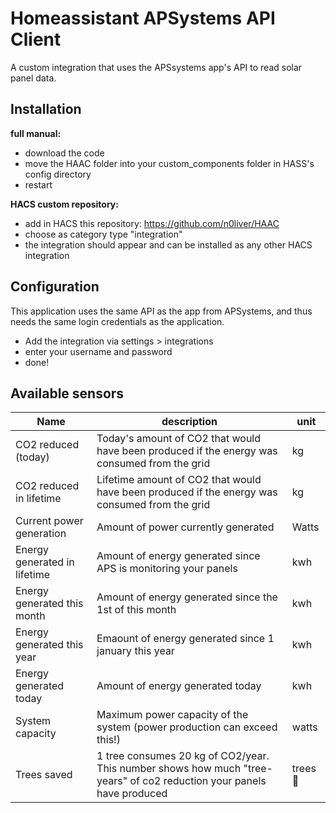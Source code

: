 # Homeassistant APSystems API Client

A custom integration that uses the APSsystems app's API to read solar panel data.


## Installation
__full manual:__
- download the code
- move the HAAC folder into your custom_components folder in HASS's config directory
- restart


__HACS custom repository:__
- add in HACS this repository: https://github.com/n0liver/HAAC
- choose as category type "integration"
- the integration should appear and can be installed as any other HACS integration


## Configuration
This application uses the same API as the app from APSystems, and thus needs the same login credentials as the application.
- Add the integration via settings > integrations
- enter your username and password
- done!


## Available sensors
| Name | description | unit |
|---|---|---|
| CO2 reduced (today) | Today's amount of CO2 that would have been produced if the energy was consumed from the grid | kg |
| CO2 reduced in lifetime | Lifetime amount of CO2 that would have been produced if the energy was consumed from the grid | kg |
| Current power generation | Amount of power currently generated | Watts |
| Energy generated in lifetime | Amount of energy generated since APS is monitoring your panels | kwh |
| Energy generated this month | Amount of energy generated since the 1st of this month | kwh |
| Energy generated this year | Emaount of energy generated since 1 january this year | kwh |
| Energy generated today | Amount of energy generated today | kwh |
| System capacity | Maximum power capacity of the system (power production can exceed this!) | watts |
| Trees saved | 1 tree consumes 20 kg of CO2/year. This number shows how much "tree-years" of co2 reduction your panels have produced | trees 🌲 |